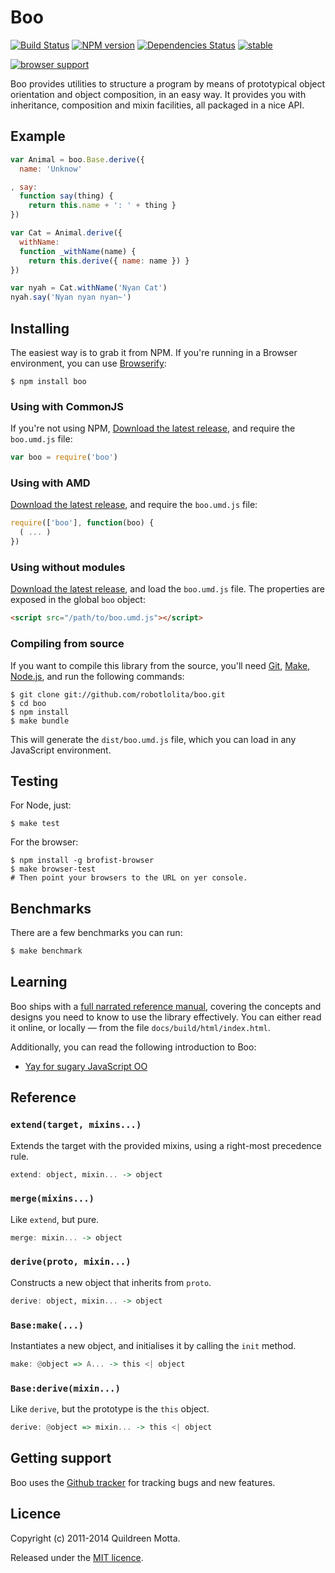 Boo
===

[![Build Status](https://secure.travis-ci.org/robotlolita/boo.png?branch=master)](https://travis-ci.org/robotlolita/boo)
[![NPM version](https://badge.fury.io/js/boo.png)](http://badge.fury.io/js/boo)
[![Dependencies Status](https://david-dm.org/robotlolita/boo.png)](https://david-dm.org/robotlolita/boo)
[![stable](http://hughsk.github.io/stability-badges/dist/stable.svg)](http://github.com/hughsk/stability-badges)

[![browser support](https://ci.testling.com/robotlolita/boo.png)](http://ci.testling.com/robotlolita/boo)

Boo provides utilities to structure a program by means of prototypical
object orientation and object composition, in an easy way. It provides
you with inheritance, composition and mixin facilities, all packaged in
a nice API.


## Example

```js
var Animal = boo.Base.derive({
  name: 'Unknow'

, say:
  function say(thing) {
    return this.name + ': ' + thing }
})

var Cat = Animal.derive({
  withName:
  function _withName(name) {
    return this.derive({ name: name }) }
})

var nyah = Cat.withName('Nyan Cat')
nyah.say('Nyan nyan nyan~')
```

## Installing

The easiest way is to grab it from NPM. If you're running in a Browser
environment, you can use [Browserify][]:

    $ npm install boo


### Using with CommonJS

If you're not using NPM, [Download the latest release][release], and require
the `boo.umd.js` file:

```js
var boo = require('boo')
```


### Using with AMD

[Download the latest release][release], and require the `boo.umd.js`
file:

```js
require(['boo'], function(boo) {
  ( ... )
})
```


### Using without modules

[Download the latest release][release], and load the `boo.umd.js`
file. The properties are exposed in the global `boo` object:

```html
<script src="/path/to/boo.umd.js"></script>
```


### Compiling from source

If you want to compile this library from the source, you'll need [Git][],
[Make][], [Node.js][], and run the following commands:

    $ git clone git://github.com/robotlolita/boo.git
    $ cd boo
    $ npm install
    $ make bundle

This will generate the `dist/boo.umd.js` file, which you can load in
any JavaScript environment.


## Testing

For Node, just:

    $ make test
    
    
For the browser:

    $ npm install -g brofist-browser
    $ make browser-test
    # Then point your browsers to the URL on yer console.


## Benchmarks

There are a few benchmarks you can run:

```bash
$ make benchmark
```


## Learning

Boo ships with a [full narrated reference manual][ref], covering the
concepts and designs you need to know to use the library effectively.
You can either read it online, or locally — from the file 
`docs/build/html/index.html`. 

Additionally, you can read the following introduction to Boo:

- [Yay for sugary JavaScript OO][intro]


[ref]: http://boo.readthedocs.org/
[intro]: http://robotlolita.github.io/2011/11/19/for-sugary-object-oriented-js.html


Reference
---------

### `extend(target, mixins...)`

Extends the target with the provided mixins, using a right-most precedence
rule.

```hs
extend: object, mixin... -> object
```

### `merge(mixins...)`

Like `extend`, but pure.

```hs
merge: mixin... -> object
```

### `derive(proto, mixin...)`

Constructs a new object that inherits from `proto`.

```hs
derive: object, mixin... -> object
```

### `Base:make(...)`

Instantiates a new object, and initialises it by calling the `init` method.

```hs
make: @object => A... -> this <| object
```

### `Base:derive(mixin...)`

Like `derive`, but the prototype is the `this` object.

```hs
derive: @object => mixin... -> this <| object
```


Getting support
---------------

Boo uses the [Github tracker][] for tracking bugs and new features.

[Github tracker]: https://github.com/robotlolita/boo/issues


Licence
-------

Copyright (c) 2011-2014 Quildreen Motta.

Released under the [MIT licence](https://github.com/robotlolita/boo/blob/master/LICENCE).



[Browserify]: http://browserify.org/
[Git]: http://git-scm.com/
[Make]: http://www.gnu.org/software/make/
[Node.js]: http://nodejs.org/
[es5-shim]: https://github.com/kriskowal/es5-shim
<!-- [release: https://github.com/robotlolita/boo/releases/download/v$VERSION/boo-$VERSION.tar.gz] -->
[release]: https://github.com/robotlolita/boo/releases/download/2.0.0/boo-2.0.0.tar.gz
<!-- [/release] -->

